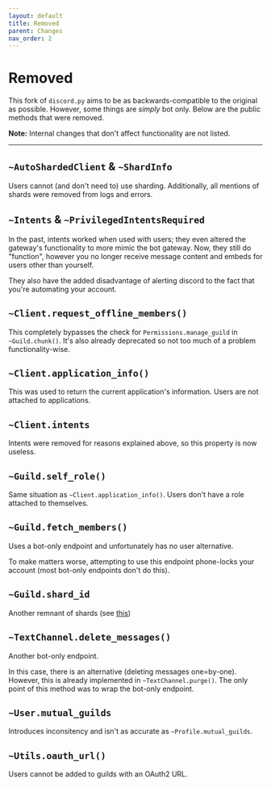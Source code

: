 ```yaml
---
layout: default
title: Removed
parent: Changes
nav_order: 2
---
```


# Removed
This fork of `discord.py` aims to be as backwards-compatible to the original as possible. However, some things are *simply* bot only.
Below are the public methods that were removed.

**Note:** Internal changes that don't affect functionality are not listed.

--------

## `~AutoShardedClient` & `~ShardInfo`
Users cannot (and don't need to) use sharding.
Additionally, all mentions of shards were removed from logs and errors.

## `~Intents` & `~PrivilegedIntentsRequired`
In the past, intents worked when used with users; they even altered the gateway's functionality to more mimic the bot gateway.
Now, they still do "function", however you no longer receive message content and embeds for users other than yourself.

They also have the added disadvantage of alerting discord to the fact that you're automating your account.

## `~Client.request_offline_members()`
This completely bypasses the check for `Permissions.manage_guild` in `~Guild.chunk()`.
It's also already deprecated so not too much of a problem functionality-wise.

## `~Client.application_info()`
This was used to return the current application's information.
Users are not attached to applications.

## `~Client.intents`
Intents were removed for reasons explained above, so this property is now useless.

## `~Guild.self_role()`
Same situation as `~Client.application_info()`. Users don't have a role attached to themselves.

## `~Guild.fetch_members()`
Uses a bot-only endpoint and unfortunately has no user alternative.

To make matters worse, attempting to use this endpoint phone-locks your account (most bot-only endpoints don't do this).

## `~Guild.shard_id`
Another remnant of shards (see [this](#autoshardedclient--shardinfo))

## `~TextChannel.delete_messages()`
Another bot-only endpoint.

In this case, there is an alternative (deleting messages one=by-one).
However, this is already implemented in `~TextChannel.purge()`.
The only point of this method was to wrap the bot-only endpoint.

## `~User.mutual_guilds`
Introduces inconsitency and isn't as accurate as `~Profile.mutual_guilds`.

## `~Utils.oauth_url()`
Users cannot be added to guilds with an OAuth2 URL.
